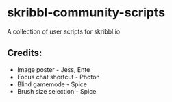 # skribbl-community-scripts
A collection of user scripts for skribbl.io

## Credits:
- Image poster - Jess, Ente
- Focus chat shortcut - Photon
- Blind gamemode - Spice
- Brush size selection - Spice
